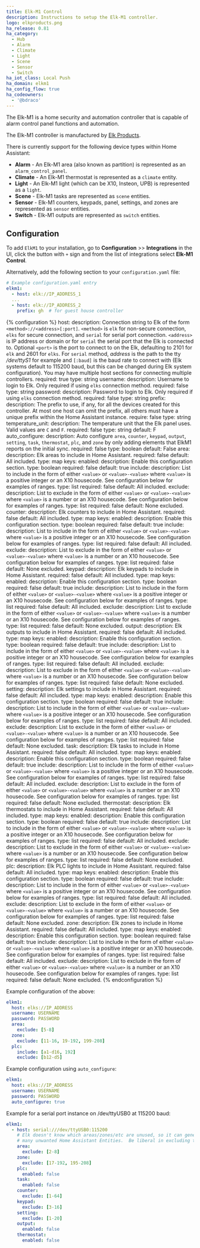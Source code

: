 ```yaml
---
title: Elk-M1 Control
description: Instructions to setup the Elk-M1 controller.
logo: elkproducts.png
ha_release: 0.81
ha_category:
  - Hub
  - Alarm
  - Climate
  - Light
  - Scene
  - Sensor
  - Switch
ha_iot_class: Local Push
ha_domain: elkm1
ha_config_flow: true
ha_codeowners:
  - '@bdraco'
---
```


The Elk-M1 is a home security and automation controller that is capable of alarm control panel functions and automation.

The Elk-M1 controller is manufactured by [Elk Products](https://www.elkproducts.com).

There is currently support for the following device types within Home Assistant:

- **Alarm** - An Elk-M1 area (also known as partition) is represented as an `alarm_control_panel`.
- **Climate** - An Elk-M1 thermostat is represented as a `climate` entity.
- **Light** - An Elk-M1 light (which can be X10, Insteon, UPB) is represented as a `light`.
- **Scene** - Elk-M1 tasks are represented as `scene` entities.
- **Sensor** - Elk-M1 counters, keypads, panel, settings, and zones are represented as `sensor` entities.
- **Switch** - Elk-M1 outputs are represented as `switch` entities.

## Configuration

To add `ElkM1` to your installation, go to **Configuration** >> **Integrations** in the UI, click the button with `+` sign and from the list of integrations select **Elk-M1 Control**.

Alternatively, add the following section to your `configuration.yaml` file:

```yaml
# Example configuration.yaml entry
elkm1:
  - host: elk://IP_ADDRESS_1
  ...
  - host: elk://IP_ADDRESS_2
    prefix: gh  # for guest house controller
```

{% configuration %}
host:
  description: Connection string to Elk of the form `<method>://<address>[:port]`. `<method>` is `elk` for non-secure connection, `elks` for secure connection, and `serial` for serial port connection. `<address>` is IP address or domain or for `serial` the serial port that the Elk is connected to. Optional `<port>` is the port to connect to on the Elk, defaulting to 2101 for `elk` and 2601 for `elks`. For `serial` method, _address_ is the path to the tty _/dev/ttyS1_ for example and `[:baud]` is the baud rate to connect with (Elk systems default to 115200 baud, but this can be changed during Elk system configuration).  You may have multiple host sections for connecting multiple controllers.
  required: true
  type: string
username:
  description: Username to login to Elk. Only required if using `elks` connection method.
  required: false
  type: string
password:
  description: Password to login to Elk. Only required if using `elks` connection method.
  required: false
  type: string
prefix:
  description: The prefix to use, if any, for all the devices created for this controller. At most one host can omit the prefix, all others must have a unique prefix within the Home Assistant instance.
  require: false
  type: string
temperature_unit:
  description: The temperature unit that the Elk panel uses. Valid values are `C` and `F`.
  required: false
  type: string
  default: F
auto_configure:
  description: Auto configure `area`, `counter`, `keypad`, `output`, `setting`, `task`, `thermostat`, `plc`, and `zone` by only adding elements that ElkM1 reports on the initial sync.
  required: false
  type: boolean
  default: False
area:
  description: Elk areas to include in Home Assistant.
  required: false
  default: All included.
  type: map
  keys:
    enabled:
      description: Enable this configuration section.
      type: boolean
      required: false
      default: true
    include:
      description: List to include in the form of either `<value>` or `<value>-<value>` where `<value>` is a positive integer or an X10 housecode. See configuration below for examples of ranges.
      type: list
      required: false
      default: All included.
    exclude:
      description: List to exclude in the form of either `<value>` or `<value>-<value>` where `<value>` is a number or an X10 housecode. See configuration below for examples of ranges.
      type: list
      required: false
      default: None excluded.
counter:
  description: Elk counters to include in Home Assistant.
  required: false
  default: All included.
  type: map
  keys:
    enabled:
      description: Enable this configuration section.
      type: boolean
      required: false
      default: true
    include:
      description: List to include in the form of either `<value>` or `<value>-<value>` where `<value>` is a positive integer or an X10 housecode. See configuration below for examples of ranges.
      type: list
      required: false
      default: All included.
    exclude:
      description: List to exclude in the form of either `<value>` or `<value>-<value>` where `<value>` is a number or an X10 housecode. See configuration below for examples of ranges.
      type: list
      required: false
      default: None excluded.
keypad:
  description: Elk keypads to include in Home Assistant.
  required: false
  default: All included.
  type: map
  keys:
    enabled:
      description: Enable this configuration section.
      type: boolean
      required: false
      default: true
    include:
      description: List to include in the form of either `<value>` or `<value>-<value>` where `<value>` is a positive integer or an X10 housecode. See configuration below for examples of ranges.
      type: list
      required: false
      default: All included.
    exclude:
      description: List to exclude in the form of either `<value>` or `<value>-<value>` where `<value>` is a number or an X10 housecode. See configuration below for examples of ranges.
      type: list
      required: false
      default: None excluded.
output:
  description: Elk outputs to include in Home Assistant.
  required: false
  default: All included.
  type: map
  keys:
    enabled:
      description: Enable this configuration section.
      type: boolean
      required: false
      default: true
    include:
      description: List to include in the form of either `<value>` or `<value>-<value>` where `<value>` is a positive integer or an X10 housecode. See configuration below for examples of ranges.
      type: list
      required: false
      default: All included.
    exclude:
      description: List to exclude in the form of either `<value>` or `<value>-<value>` where `<value>` is a number or an X10 housecode. See configuration below for examples of ranges.
      type: list
      required: false
      default: None excluded.
setting:
  description: Elk settings to include in Home Assistant.
  required: false
  default: All included.
  type: map
  keys:
    enabled:
      description: Enable this configuration section.
      type: boolean
      required: false
      default: true
    include:
      description: List to include in the form of either `<value>` or `<value>-<value>` where `<value>` is a positive integer or an X10 housecode. See configuration below for examples of ranges.
      type: list
      required: false
      default: All included.
    exclude:
      description: List to exclude in the form of either `<value>` or `<value>-<value>` where `<value>` is a number or an X10 housecode. See configuration below for examples of ranges.
      type: list
      required: false
      default: None excluded.
task:
  description: Elk tasks to include in Home Assistant.
  required: false
  default: All included.
  type: map
  keys:
    enabled:
      description: Enable this configuration section.
      type: boolean
      required: false
      default: true
    include:
      description: List to include in the form of either `<value>` or `<value>-<value>` where `<value>` is a positive integer or an X10 housecode. See configuration below for examples of ranges.
      type: list
      required: false
      default: All included.
    exclude:
      description: List to exclude in the form of either `<value>` or `<value>-<value>` where `<value>` is a number or an X10 housecode. See configuration below for examples of ranges.
      type: list
      required: false
      default: None excluded.
thermostat:
  description: Elk thermostats to include in Home Assistant.
  required: false
  default: All included.
  type: map
  keys:
    enabled:
      description: Enable this configuration section.
      type: boolean
      required: false
      default: true
    include:
      description: List to include in the form of either `<value>` or `<value>-<value>` where `<value>` is a positive integer or an X10 housecode. See configuration below for examples of ranges.
      type: list
      required: false
      default: All included.
    exclude:
      description: List to exclude in the form of either `<value>` or `<value>-<value>` where `<value>` is a number or an X10 housecode. See configuration below for examples of ranges.
      type: list
      required: false
      default: None excluded.
plc:
  description: Elk PLC lights to include in Home Assistant.
  required: false
  default: All included.
  type: map
  keys:
    enabled:
      description: Enable this configuration section.
      type: boolean
      required: false
      default: true
    include:
      description: List to include in the form of either `<value>` or `<value>-<value>` where `<value>` is a positive integer or an X10 housecode. See configuration below for examples of ranges.
      type: list
      required: false
      default: All included.
    exclude:
      description: List to exclude in the form of either `<value>` or `<value>-<value>` where `<value>` is a number or an X10 housecode. See configuration below for examples of ranges.
      type: list
      required: false
      default: None excluded.
zone:
  description: Elk zones to include in Home Assistant.
  required: false
  default: All included.
  type: map
  keys:
    enabled:
      description: Enable this configuration section.
      type: boolean
      required: false
      default: true
    include:
      description: List to include in the form of either `<value>` or `<value>-<value>` where `<value>` is a positive integer or an X10 housecode. See configuration below for examples of ranges.
      type: list
      required: false
      default: All included.
    exclude:
      description: List to exclude in the form of either `<value>` or `<value>-<value>` where `<value>` is a number or an X10 housecode. See configuration below for examples of ranges.
      type: list
      required: false
      default: None excluded.
{% endconfiguration %}

Example configuration of the above:

```yaml
elkm1:
  host: elks://IP_ADDRESS
  username: USERNAME
  password: PASSWORD
  area:
    exclude: [5-8]
  zone:
    exclude: [11-16, 19-192, 199-208]
  plc:
    include: [a1-d16, 192]
    exclude: [b12-d5]
```

Example configuration using `auto_configure`:

```yaml
elkm1:
  host: elks://IP_ADDRESS
  username: USERNAME
  password: PASSWORD
  auto_configure: true
```

Example for a serial port instance on /dev/ttyUSB0 at 115200 baud:

```yaml
elkm1:
  - host: serial:///dev/ttyUSB0:115200
    # Elk doesn't know which areas/zones/etc are unused, so it can generate
    # many unwanted Home Assistant Entities.  Be liberal in excluding them:
    area:
      exclude: [2-8]
    zone:
      exclude: [17-192, 195-208]
    plc:
      enabled: false
    task:
      enabled: false
    counter:
      exclude: [1-64]
    keypad:
      exclude: [3-16]
    setting:
      exclude: [1-20]
    output:
      enabled: false
    thermostat:
      enabled: false
```
